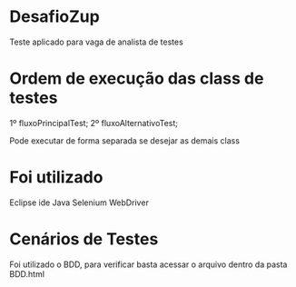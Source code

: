 # DesafioZup
Teste aplicado para vaga de analista de testes

# Ordem de execução das class de testes

1º fluxoPrincipalTest;
2º fluxoAlternativoTest;

Pode executar de forma separada se desejar as demais class

# Foi utilizado 
Eclipse ide
Java
Selenium WebDriver

# Cenários de Testes
Foi utilizado o BDD, para verificar basta acessar o arquivo dentro da pasta BDD.html
